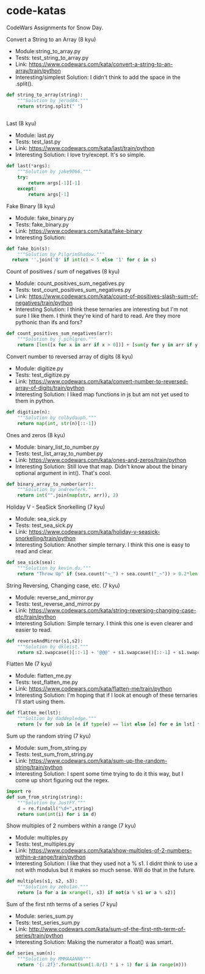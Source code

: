 # code-katas
CodeWars Assignments for Snow Day.

Convert a String to an Array (8 kyu)
- Module:string_to_array.py
- Tests: test_string_to_array.py
- Link: https://www.codewars.com/kata/convert-a-string-to-an-array/train/python
- Interesting/simplest Solution: I didn't think to add the space in the .split().

```python
def string_to_array(string):
    """Solution by jerod84."""
    return string.split(" ")
    
```

Last (8 kyu)
- Module: last.py
- Tests: test_last.py
- Link: https://www.codewars.com/kata/last/train/python
- Interesting Solution: I love try/except.  It's so simple.
```python
def last(*args):
    """Solution by jake9066."""
    try:
        return args[-1][-1]
    except:
        return args[-1]
```

Fake Binary (8 kyu)
- Module: fake_binary.py
- Tests: fake_binary.py
- Link: https://www.codewars.com/kata/fake-binary
- Interesting Solution: 
```python
def fake_bin(s):
    """Solution by PilgrimShadow."""
  return ''.join('0' if int(c) < 5 else '1' for c in s)
```

Count of positives / sum of negatives (8 kyu)
- Module: count_positives_sum_negatives.py
- Tests: test_count_positives_sum_negatives.py
- Link: https://www.codewars.com/kata/count-of-positives-slash-sum-of-negatives/train/python
- Interesting Solution: I think these ternaries are interesting but I'm not sure I like them.  I think they're kind of hard to read.  Are they more pythonic than ifs and fors?
```python
def count_positives_sum_negatives(arr):
    """Solution by j.pihlgren."""
    return [len([x for x in arr if x > 0])] + [sum(y for y in arr if y < 0)] if arr else []
```

Convert number to reversed array of digits (8 kyu)
- Module: digitize.py
- Tests: test_digitize.py
- Link: https://www.codewars.com/kata/convert-number-to-reversed-array-of-digits/train/python
- Interesting Solution: I liked map functions in js but am not yet used to them in python.
```python
def digitize(n):
    """Solution by colbydauph."""
    return map(int, str(n)[::-1])
```

Ones and zeros (8 kyu)
- Module: binary_list_to_number.py
- Tests: test_list_array_to_number.py
- Link: https://www.codewars.com/kata/ones-and-zeros/train/python
- Interesting Solution: Still love that map.  Didn't know about the binary optional argument in int().  That's cool.
```python
def binary_array_to_number(arr):
    """Solution by andrewferk."""
    return int("".join(map(str, arr)), 2)
```


Holiday V - SeaSick Snorkelling (7 kyu)
- Module: sea_sick.py
- Tests: test_sea_sick.py
- Link: https://www.codewars.com/kata/holiday-v-seasick-snorkelling/train/python
- Interesting Solution: Another simple ternary.  I think this one is easy to read and clear.
```python
def sea_sick(sea):
    """Solution by kevin.du."""
    return "Throw Up" if (sea.count("~_") + sea.count("_~")) > 0.2*len(sea) else "No Problem"
```

String Reversing, Changing case, etc. (7 kyu)
- Module: reverse_and_mirror.py
- Tests: test_reverse_and_mirror.py
- Link: https://www.codewars.com/kata/string-reversing-changing-case-etc/train/python
- Interesting Solution: Simple ternary.  I think this one is even clearer and easier to read.
```python
def reverseAndMirror(s1,s2):
    """Solution by dkleist."""
    return s2.swapcase()[::-1] + '@@@' + s1.swapcase()[::-1] + s1.swapcase()
```

Flatten Me (7 kyu)
- Module: flatten_me.py
- Tests: test_flatten_me.py
- Link: https://www.codewars.com/kata/flatten-me/train/python
- Interesting Solution: I'm hoping that if I look at enough of these ternaries I'll start using them.
```python
def flatten_me(lst):
    """Soltion by daddepledge."""
    return [v for sub in [e if type(e) == list else [e] for e in lst] for v in sub]
```

Sum up the random string (7 kyu)
- Module: sum_from_string.py
- Tests: test_sum_from_string.py
- Link: https://www.codewars.com/kata/sum-up-the-random-string/train/python
- Interesting Solution: I spent some time trying to do it this way, but I come up short figuring out the regex.  
```python
import re
def sum_from_string(string):
    """Solution by JustFY."""
    d = re.findall("\d+",string)
    return sum(int(i) for i in d)
```

Show multiples of 2 numbers within a range (7 kyu)
- Module: multiples.py
- Tests: test_multiples.py
- Link: https://www.codewars.com/kata/show-multiples-of-2-numbers-within-a-range/train/python
- Interesting Solution: I like that they used not a % s1.  I didnt think to use a not with modulus but it makes so much sense.  Will do that in the future.
```python
def multiples(s1, s2, s3):
    """Solution by zebulan."""
    return [a for a in xrange(1, s3) if not(a % s1 or a % s2)]
```


Sum of the first nth terms of a series (7 kyu)
- Module: series_sum.py
- Tests: test_series_sum.py
- Link: http://www.codewars.com/kata/sum-of-the-first-nth-term-of-series/train/python
- Interesting Solution: Making the numerator a float() was smart.
```python
def series_sum(n):
    """Solution by MMMAAANNN"""
    return '{:.2f}'.format(sum(1.0/(3 * i + 1) for i in range(n)))
```
